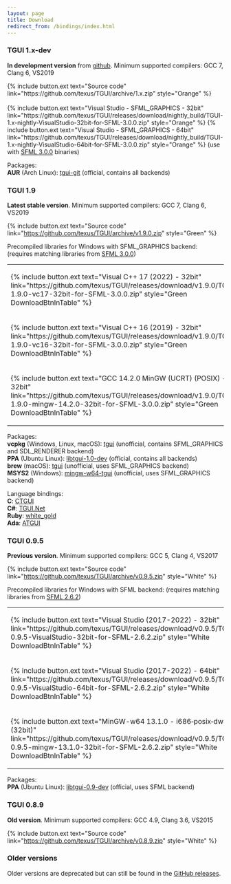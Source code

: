 ```yaml
---
layout: page
title: Download
redirect_from: /bindings/index.html
---
```


### TGUI 1.x-dev

**In development version** from [github](https://github.com/texus/TGUI/). Minimum supported compilers: GCC 7, Clang 6, VS2019

<p>
  {% include button.ext text="Source code" link="https://github.com/texus/TGUI/archive/1.x.zip" style="Orange" %}<br><br>
  {% include button.ext text="Visual Studio - SFML_GRAPHICS - 32bit" link="https://github.com/texus/TGUI/releases/download/nightly_build/TGUI-1.x-nightly-VisualStudio-32bit-for-SFML-3.0.0.zip" style="Orange" %}
  {% include button.ext text="Visual Studio - SFML_GRAPHICS - 64bit" link="https://github.com/texus/TGUI/releases/download/nightly_build/TGUI-1.x-nightly-VisualStudio-64bit-for-SFML-3.0.0.zip" style="Orange" %} (use with <a href="https://www.sfml-dev.org/download/sfml/3.0.0/">SFML 3.0.0</a> binaries)<br>
</p>

Packages:  
**AUR** (Arch Linux): [tgui-git](https://aur.archlinux.org/packages/tgui-git/) (official, contains all backends)  

### TGUI 1.9

**Latest stable version**. Minimum supported compilers: GCC 7, Clang 6, VS2019

{% include button.ext text="Source code" link="https://github.com/texus/TGUI/archive/v1.9.0.zip" style="Green" %}

Precompiled libraries for Windows with SFML_GRAPHICS backend: (requires matching libraries from [SFML 3.0.0](https://www.sfml-dev.org/download/sfml/3.0.0/))

<table>
<tr>
  <td><p>{% include button.ext text="Visual C++ 17 (2022) - 32bit" link="https://github.com/texus/TGUI/releases/download/v1.9.0/TGUI-1.9.0-vc17-32bit-for-SFML-3.0.0.zip" style="Green DownloadBtnInTable" %}</p></td>
  <td><p>{% include button.ext text="Visual C++ 17 (2022) - 64bit" link="https://github.com/texus/TGUI/releases/download/v1.9.0/TGUI-1.9.0-vc17-64bit-for-SFML-3.0.0.zip" style="Green DownloadBtnInTable" %}</p></td>
</tr>
<tr>
  <td><p>{% include button.ext text="Visual C++ 16 (2019) - 32bit" link="https://github.com/texus/TGUI/releases/download/v1.9.0/TGUI-1.9.0-vc16-32bit-for-SFML-3.0.0.zip" style="Green DownloadBtnInTable" %}</p></td>
  <td><p>{% include button.ext text="Visual C++ 16 (2019) - 64bit" link="https://github.com/texus/TGUI/releases/download/v1.9.0/TGUI-1.9.0-vc16-64bit-for-SFML-3.0.0.zip" style="Green DownloadBtnInTable" %}</p></td>
</tr>
<tr>
  <td><p>{% include button.ext text="GCC 14.2.0 MinGW (UCRT) (POSIX) - 32bit" link="https://github.com/texus/TGUI/releases/download/v1.9.0/TGUI-1.9.0-mingw-14.2.0-32bit-for-SFML-3.0.0.zip" style="Green DownloadBtnInTable" %}</p></td>
  <td><p>{% include button.ext text="GCC 14.2.0 MinGW (UCRT) (POSIX) - 64bit" link="https://github.com/texus/TGUI/releases/download/v1.9.0/TGUI-1.9.0-mingw-14.2.0-64bit-for-SFML-3.0.0.zip" style="Green DownloadBtnInTable" %}</p></td>
</tr>
</table>

Packages:  
**vcpkg** (Windows, Linux, macOS): [tgui](https://github.com/microsoft/vcpkg/tree/master/ports/tgui) (unofficial, contains SFML_GRAPHICS and SDL_RENDERER backend)  
**PPA** (Ubuntu Linux): [libtgui-1.0-dev](https://launchpad.net/~texus/+archive/ubuntu/tgui) (official, contains all backends)  
**brew** (macOS): [tgui](https://formulae.brew.sh/formula/tgui) (unofficial, uses SFML_GRAPHICS backend)  
**MSYS2** (Windows): [mingw-w64-tgui](https://packages.msys2.org/base/mingw-w64-tgui) (unofficial, uses SFML_GRAPHICS backend)  

Language bindings:  
**C**: [CTGUI](https://github.com/texus/CTGUI)  
**C#**: [TGUI.Net](https://github.com/texus/TGUI.Net)  
**Ruby**: [white_gold](https://github.com/lpogic/white_gold)  
**Ada**: [ATGUI](https://github.com/mgrojo/ATGUI)  

### TGUI 0.9.5
**Previous version**. Minimum supported compilers: GCC 5, Clang 4, VS2017

{% include button.ext text="Source code" link="https://github.com/texus/TGUI/archive/v0.9.5.zip" style="White" %}

Precompiled libraries for Windows with SFML backend: (requires matching libraries from [SFML 2.6.2](https://www.sfml-dev.org/download/sfml/2.6.2/))

<table>
<tr>
  <td><p>{% include button.ext text="Visual Studio (2017-2022) - 32bit" link="https://github.com/texus/TGUI/releases/download/v0.9.5/TGUI-0.9.5-VisualStudio-32bit-for-SFML-2.6.2.zip" style="White DownloadBtnInTable" %}</p></td>
  <td><p>(Use with "Visual C++ 15 (2017) - 32-bit" SFML libs)</p></td>
</tr>
<tr>
  <td><p>{% include button.ext text="Visual Studio (2017-2022) - 64bit" link="https://github.com/texus/TGUI/releases/download/v0.9.5/TGUI-0.9.5-VisualStudio-64bit-for-SFML-2.6.2.zip" style="White DownloadBtnInTable" %}</p></td>
  <td><p>(Use with "Visual C++ 15 (2017) - 64-bit" SFML libs)</p></td>
</tr>
<tr>
  <td><p>{% include button.ext text="MinGW-w64 13.1.0 - i686&#8209;posix&#8209;dwarf (32bit)" link="https://github.com/texus/TGUI/releases/download/v0.9.5/TGUI-0.9.5-mingw-13.1.0-32bit-for-SFML-2.6.2.zip" style="White DownloadBtnInTable" %}</p></td>
  <td><p>{% include button.ext text="MinGW-w64 13.1.0 - x86_64&#8209;posix&#8209;seh (64bit)" link="https://github.com/texus/TGUI/releases/download/v0.9.5/TGUI-0.9.5-mingw-13.1.0-64bit-for-SFML-2.6.2.zip" style="White DownloadBtnInTable" %}</p></td>
</tr>
</table>

Packages:  
**PPA** (Ubuntu Linux): [libtgui-0.9-dev](https://launchpad.net/~texus/+archive/ubuntu/tgui) (official, uses SFML backend)  

### TGUI 0.8.9
**Old version**. Minimum supported compilers: GCC 4.9, Clang 3.6, VS2015

{% include button.ext text="Source code" link="https://github.com/texus/TGUI/archive/v0.8.9.zip" style="White" %}

### Older versions

Older versions are deprecated but can still be found in the [GitHub releases](https://github.com/texus/TGUI/releases).

